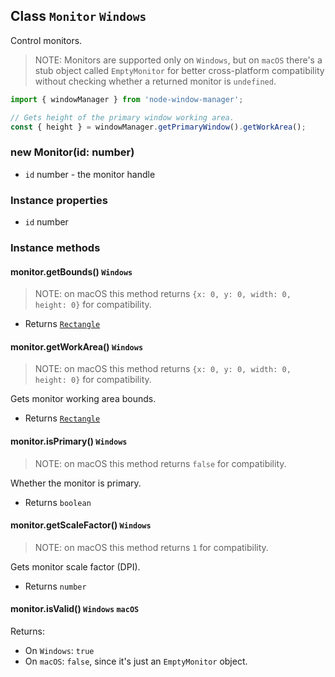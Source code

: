 ## Class `Monitor` `Windows`

Control monitors.

> NOTE: Monitors are supported only on `Windows`, but on `macOS` there's a stub object 
called `EmptyMonitor` for better cross-platform compatibility without checking whether 
a returned monitor is `undefined`.

```typescript
import { windowManager } from 'node-window-manager';

// Gets height of the primary window working area.
const { height } = windowManager.getPrimaryWindow().getWorkArea();
```

### new Monitor(id: number)

- `id` number - the monitor handle

### Instance properties

- `id` number

### Instance methods

#### monitor.getBounds() `Windows`

> NOTE: on macOS this method returns `{x: 0, y: 0, width: 0, height: 0}` for compatibility.

- Returns [`Rectangle`](rectangle.md)

#### monitor.getWorkArea() `Windows`

> NOTE: on macOS this method returns `{x: 0, y: 0, width: 0, height: 0}` for compatibility.

Gets monitor working area bounds.

- Returns [`Rectangle`](rectangle.md)

#### monitor.isPrimary() `Windows`

> NOTE: on macOS this method returns `false` for compatibility.

Whether the monitor is primary.

- Returns `boolean`

#### monitor.getScaleFactor() `Windows`

> NOTE: on macOS this method returns `1` for compatibility.

Gets monitor scale factor (DPI).

- Returns `number`

#### monitor.isValid() `Windows` `macOS`

Returns:
- On `Windows`: `true`
- On `macOS`: `false`, since it's just an `EmptyMonitor` object.
